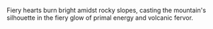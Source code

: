 Fiery hearts burn bright amidst rocky slopes, casting the mountain's silhouette in the fiery glow of primal energy and volcanic fervor.